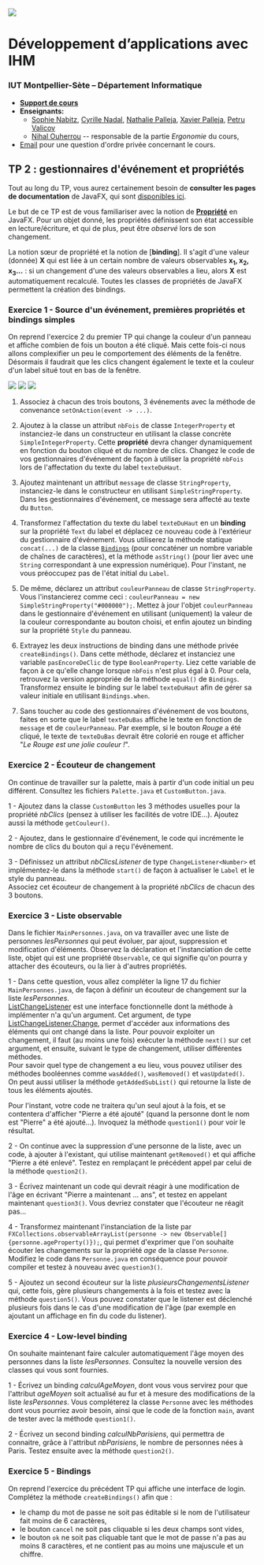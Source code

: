 # ![](images/logo.jpeg)
# Développement d’applications avec IHM

### IUT Montpellier-Sète – Département Informatique

* [**Support de cours**](https://gitlabinfo.iutmontp.univ-montp2.fr/ihm/ressources)
* **Enseignants:**
    * [Sophie Nabitz](mailto:sophie.nabitz@univ-avignon.fr),
      [Cyrille Nadal](mailto:cyrille.nadal@umontpellier.fr),
      [Nathalie Palleja](mailto:nathalie.palleja@umontpellier.fr),
      [Xavier Palleja](mailto:xavier.palleja@umontpellier.fr),
      [Petru Valicov](mailto:petru.valicov@umontpellier.fr)
    * [Nihal Ouherrou](mailto:nihal.ouherrou@umontpellier.fr) -- responsable de la partie _Ergonomie_ du cours,
* [Email](mailto:petru.valicov@umontpellier.fr) pour une question d'ordre privée concernant le cours.



## TP 2 : gestionnaires d'événement et propriétés

Tout au long du TP, vous aurez certainement besoin de **consulter les pages de documentation** de JavaFX, qui sont [disponibles ici](https://openjfx.io/javadoc/17/).


Le but de ce TP est de vous familiariser avec la notion de [**Propriété**](https://wiki.openjdk.java.net/display/OpenJFX/JavaFX+Property+Architecture) en JavaFX. Pour un objet donné, les propriétés définissent son état accessible en lecture/écriture, et qui de plus, peut être _observé_ lors de son changement. 

La notion sœur de propriété et la notion de [**binding**]. Il s'agit d'une valeur (donnée) **X** qui est liée à un certain nombre de valeurs observables **x<sub>1</sub>, x<sub>2</sub>, x<sub>3</sub>...** : si un changement d'une des valeurs observables a lieu, alors **X** est automatiquement recalculé. Toutes les classes de propriétés de JavaFX permettent la création des bindings.

### Exercice 1 - Source d'un événement, premières propriétés et bindings simples

On reprend l'exercice 2 du premier TP qui change la couleur d'un panneau et affiche combien de fois un bouton a été cliqué. Mais cette fois-ci nous allons complexifier un peu le comportement des éléments de la fenêtre. Désormais il faudrait que les clics changent également le texte et la couleur d'un label situé tout en bas de la fenêtre.

![](images/Exo1-a.png) ![](images/Exo1-b.png) ![](images/Exo1-c.png)

1. Associez à chacun des trois boutons, 3 événements avec la méthode de convenance `setOnAction(event -> ...)`. 

2. Ajoutez à la classe un attribut `nbFois` de classe `IntegerProperty` et instanciez-le dans un constructeur en utilisant la classe concrète `SimpleIntegerProperty`. Cette **propriété** devra changer dynamiquement en fonction du bouton cliqué et du nombre de clics. Changez le code de vos gestionnaires d'événement de façon à utiliser la propriété `nbFois` lors de l'affectation du texte du label `texteDuHaut`.

3. Ajoutez maintenant un attribut `message` de classe `StringProperty`, instanciez-le dans le constructeur en utilisant `SimpleStringProperty`. Dans les gestionnaires d'événement, ce message sera affecté au texte du `Button`.

4. Transformez l'affectation du texte du label `texteDuHaut` en un **binding** sur la propriété `Text` du label et déplacez ce nouveau code à l'extérieur du gestionnaire d'événement. Vous utiliserez la méthode statique `concat(...)` de la classe [`Bindings`](https://openjfx.io/javadoc/17/javafx.base/javafx/beans/binding/Bindings.html) (pour concaténer un nombre variable de chaînes de caractères), et la méthode `asString()` (pour lier avec une `String` correspondant à une expression numérique). Pour l'instant, ne vous préoccupez pas de l'état initial du `Label`.

5. De même, déclarez un attribut `couleurPanneau` de classe `StringProperty`. Vous l'instancierez comme ceci : `couleurPanneau = new SimpleStringProperty("#000000");`.
 Mettez à jour l'objet `couleurPanneau` dans le gestionnaire d'événement en utilisant (uniquement) la valeur de la couleur correspondante au bouton choisi, et enfin ajoutez un binding sur la propriété `Style` du panneau.

7. Extrayez les deux instructions de binding dans une méthode privée `createBindings()`. Dans cette méthode, déclarez et instanciez une variable `pasEncoreDeClic` de type `BooleanProperty`. Liez cette variable de façon à ce qu'elle change lorsque `nbFois` n'est plus égal à 0. Pour cela, retrouvez la version appropriée de la méthode `equal()` de `Bindings`.<br/>Transformez ensuite le binding sur le label `texteDuHaut` afin de gérer sa valeur initiale en utilisant `Bindings.when`.

8. Sans toucher au code des gestionnaires d'événement de vos boutons, faites en sorte que le label `texteDuBas` affiche le texte en fonction de `message` et de `couleurPanneau`. Par exemple, si le bouton *Rouge* a été cliqué, le texte de  `texteDuBas` devrait être colorié en rouge et afficher "*Le Rouge est une jolie couleur !*".

### Exercice 2 - Écouteur de changement

On continue de travailler sur la palette, mais à partir d'un code initial un peu différent. Consultez les fichiers `Palette.java` et `CustomButton.java`.

1 - Ajoutez dans la classe `CustomButton` les 3 méthodes usuelles pour la propriété *nbClics* (pensez à utiliser les facilités de votre IDE...). Ajoutez aussi la méthode `getCouleur()`.

2 - Ajoutez, dans le gestionnaire d'événement, le code qui incrémente le nombre de clics du bouton qui a reçu l'événement. 

3 - Définissez un attribut *nbClicsListener* de type `ChangeListener<Number>` et implémentez-le dans la méthode `start()` de façon à actualiser le `Label` et le style du panneau.<br/>Associez cet écouteur de changement à la propriété *nbClics* de chacun des 3 boutons.

### Exercice 3 - Liste observable

Dans le fichier `MainPersonnes.java`, on va travailler avec une liste de personnes *lesPersonnes* qui peut évoluer, par ajout, suppression et modification d'éléments. Observez la déclaration et l'instanciation de cette liste, objet qui est une propriété `Observable`, ce qui signifie qu'on pourra y attacher des écouteurs, ou la lier à d'autres propriétés.

1 - Dans cette question, vous allez compléter la ligne 17 du fichier `MainPersonnes.java`, de façon à définir un écouteur de changement sur la liste *lesPersonnes*.<br/>
[ListChangeListener](https://openjfx.io/javadoc/17/javafx.base/javafx/collections/ListChangeListener) est une interface fonctionnelle dont la méthode à implémenter n'a qu'un argument. Cet argument, de type [ListChangeListener.Change](https://openjfx.io/javadoc/17/javafx.base/javafx/collections/ListChangeListener.Change.html), permet d'accéder aux informations des éléments qui ont changé dans la liste. Pour pouvoir exploiter un changement, il faut (au moins une fois) exécuter la méthode `next()` sur cet argument, et ensuite, suivant le type de changement, utiliser différentes méthodes.<br/>
Pour savoir quel type de changement a eu lieu, vous pouvez utiliser des méthodes booléennes comme `wasAdded()`, `wasRemoved()` et `wasUpdated()`.<br/>
On peut aussi utiliser la méthode `getAddedSubList()` qui retourne la liste de tous les éléments ajoutés.

Pour l'instant, votre code ne traitera qu'un seul ajout à la fois, et se contentera d'afficher "Pierre a été ajouté" (quand la personne dont le nom est "Pierre" a été ajouté...).
Invoquez la méthode `question1()` pour voir le résultat.

2 - On continue avec la suppression d'une personne de la liste, avec un code, à ajouter à l'existant, qui utilise maintenant `getRemoved()` et qui affiche "Pierre a été enlevé". Testez en remplaçant le précédent appel par celui de la méthode `question2()`.

3 - Écrivez maintenant un code qui devrait réagir à une modification de l'âge en écrivant "Pierre a maintenant ... ans", et testez en appelant maintenant `question3()`. Vous devriez constater que l'écouteur ne réagit pas...

4 - Transformez maintenant l'instanciation de la liste par `FXCollections.observableArrayList(personne -> new Observable[] {personne.ageProperty()});`, qui permet d'exprimer que l'on souhaite écouter les changements sur la propriété *age* de la classe `Personne`. Modifiez le code dans `Personne.java` en conséquence pour pouvoir compiler et testez à nouveau avec `question3()`.

5 - Ajoutez un second écouteur sur la liste *plusieursChangementsListener* qui, cette fois, gère plusieurs changements à la fois et testez avec la méthode `question5()`. Vous pouvez constater que le listener est déclenché plusieurs fois dans le cas d'une modification de l'âge (par exemple en ajoutant un affichage en fin du code du listener).

### Exercice 4 - Low-level binding

On souhaite maintenant faire calculer automatiquement l'âge moyen des personnes dans la liste *lesPersonnes*. Consultez la nouvelle version des classes qui vous sont fournies.

1 - Écrivez un binding *calculAgeMoyen*, dont vous vous servirez pour que l'attribut *ageMoyen* soit actualisé au fur et à mesure des modifications de la liste *lesPersonnes*. Vous compléterez la classe `Personne` avec les méthodes dont vous pourriez avoir besoin, ainsi que le code de la fonction `main`, avant de tester avec la méthode `question1()`.

2 - Écrivez un second binding *calculNbParisiens*, qui permettra de connaitre, grâce à l'attribut *nbParisiens*, le nombre de personnes nées à Paris. Testez ensuite avec la méthode `question2()`.

### Exercice 5 - Bindings

On reprend l'exercice du précédent TP qui affiche une interface de login.<br/>
Complétez la méthode `createBindings()` afin que :
- le champ du mot de passe ne soit pas éditable si le nom de l'utilisateur fait moins de 6 caractères,
- le bouton `cancel` ne soit pas cliquable si les deux champs sont vides,
- le bouton `ok` ne soit pas cliquable tant que le mot de passe n'a pas au moins 8 caractères, et ne contient pas au moins une majuscule et un chiffre.